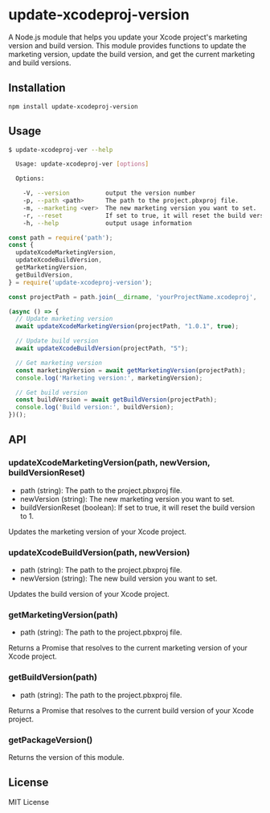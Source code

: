 # update-xcodeproj-version

A Node.js module that helps you update your Xcode project's marketing version and build version. This module provides functions to update the marketing version, update the build version, and get the current marketing and build versions.

## Installation
```
npm install update-xcodeproj-version
```

## Usage
```bash
$ update-xcodeproj-ver --help

  Usage: update-xcodeproj-ver [options]

  Options:

    -V, --version          output the version number
    -p, --path <path>      The path to the project.pbxproj file.
    -m, --marketing <ver>  The new marketing version you want to set.
    -r, --reset            If set to true, it will reset the build version to 1.
    -h, --help             output usage information
```

```javascript
const path = require('path');
const {
  updateXcodeMarketingVersion,
  updateXcodeBuildVersion,
  getMarketingVersion,
  getBuildVersion,
} = require('update-xcodeproj-version');

const projectPath = path.join(__dirname, 'yourProjectName.xcodeproj', 'project.pbxproj');

(async () => {
  // Update marketing version
  await updateXcodeMarketingVersion(projectPath, "1.0.1", true);

  // Update build version
  await updateXcodeBuildVersion(projectPath, "5");

  // Get marketing version
  const marketingVersion = await getMarketingVersion(projectPath);
  console.log('Marketing version:', marketingVersion);

  // Get build version
  const buildVersion = await getBuildVersion(projectPath);
  console.log('Build version:', buildVersion);
})();
```

## API
### updateXcodeMarketingVersion(path, newVersion, buildVersionReset)
- path (string): The path to the project.pbxproj file.
- newVersion (string): The new marketing version you want to set.
- buildVersionReset (boolean): If set to true, it will reset the build version to 1.

Updates the marketing version of your Xcode project.

### updateXcodeBuildVersion(path, newVersion)
- path (string): The path to the project.pbxproj file.
- newVersion (string): The new build version you want to set. 

Updates the build version of your Xcode project.

### getMarketingVersion(path)
- path (string): The path to the project.pbxproj file. 

Returns a Promise that resolves to the current marketing version of your Xcode project.

### getBuildVersion(path)
- path (string): The path to the project.pbxproj file.

Returns a Promise that resolves to the current build version of your Xcode project.

### getPackageVersion()

Returns the version of this module.

## License
MIT License